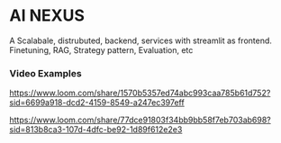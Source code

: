 # AI NEXUS
A Scalabale, distrubuted, backend, services with streamlit as frontend. Finetuning, RAG, Strategy pattern, Evaluation,  etc


### Video Examples
https://www.loom.com/share/1570b5357ed74abc993caa785b61d752?sid=6699a918-dcd2-4159-8549-a247ec397eff

https://www.loom.com/share/77dce91803f34bb9bb58f7eb703ab698?sid=813b8ca3-107d-4dfc-be92-1d89f612e2e3
